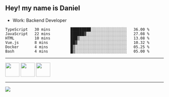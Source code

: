 ## Hey! my name is Daniel

- Work: Backend Developer

<!--START_SECTION:waka-->

```text
TypeScript   30 mins         █████████░░░░░░░░░░░░░░░░   36.00 %
JavaScript   22 mins         ██████▓░░░░░░░░░░░░░░░░░░   27.08 %
HTML         10 mins         ███▒░░░░░░░░░░░░░░░░░░░░░   13.08 %
Vue.js       8 mins          ██▓░░░░░░░░░░░░░░░░░░░░░░   10.32 %
Docker       4 mins          █▒░░░░░░░░░░░░░░░░░░░░░░░   05.25 %
Bash         4 mins          █▒░░░░░░░░░░░░░░░░░░░░░░░   05.00 %
```

<!--END_SECTION:waka-->
    

<hr>
<div>
    <img height="45" src="https://img.icons8.com/color/48/000000/nodejs.png"/>
    <img height="45" src="https://www.vectorlogo.zone/logos/golang/golang-ar21.svg">
    <img height="45" src="https://www.vectorlogo.zone/logos/nestjs/nestjs-icon.svg">
</div>
<hr>
<div>
    <a href="https://www.linkedin.com/in/daniel-lucas-bb7b82193/" target="_blank">
        <img src="https://img.shields.io/badge/LinkedIn-0077B5?style=for-the-badge&logo=linkedin&logoColor=white">
    </a>
</div>

